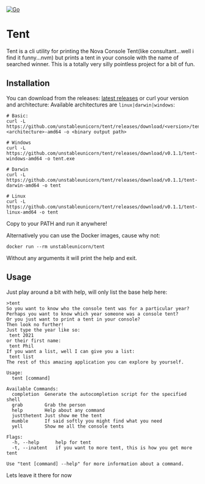 [![Go](https://github.com/unstableunicorn/tent/actions/workflows/go.yml/badge.svg)](https://github.com/unstableunicorn/tent/actions/workflows/go.yml)

# Tent
Tent is a cli utility for printing the Nova Console Tent(like consultant...well i find it funny...nvm) but prints a tent in your console with the name of searched winner.
This is a totally very silly pointless project for a bit of fun.

## Installation
You can download from the releases: [latest releases](https://github.com/unstableunicorn/tent/releases/latest) or curl your version and architecture:
Available architectures are `linux|darwin|windows`:
```
# Basic:
curl -L https://github.com/unstableunicorn/tent/releases/download/<version>/tent-<architecture>-amd64 -o <binary output path>

# Windows
curl -L https://github.com/unstableunicorn/tent/releases/download/v0.1.1/tent-windows-amd64 -o tent.exe

# Darwin
curl -L https://github.com/unstableunicorn/tent/releases/download/v0.1.1/tent-darwin-amd64 -o tent

# Linux
curl -L https://github.com/unstableunicorn/tent/releases/download/v0.1.1/tent-linux-amd64 -o tent
```
Copy to your PATH and run it anywhere!

Alternatively you can use the Docker images, cause why not:
```
docker run --rm unstableunicorn/tent
```
Without any arguments it will print the help and exit.

## Usage
Just play around a bit with help, will only list the base help here:
```
>tent
So you want to know who the console tent was for a particular year?
Perhaps you want to know which year someone was a console tent?
Or you just want to print a tent in your console?
Then look no further!
Just type the year like so:
 tent 2021
or their first name:
 tent Phil
If you want a list, well I can give you a list:
 tent list
The rest of this amazing application you can explore by yourself.

Usage:
  tent [command]

Available Commands:
  completion  Generate the autocompletion script for the specified shell
  grab        Grab the person
  help        Help about any command
  justthetent Just show me the tent
  mumble      If said softly you might find what you need
  yell        Show me all the console tents

Flags:
  -h, --help      help for tent
  -t, --inatent   if you want to more tent, this is how you get more tent

Use "tent [command] --help" for more information about a command.
```

Lets leave it there for now

